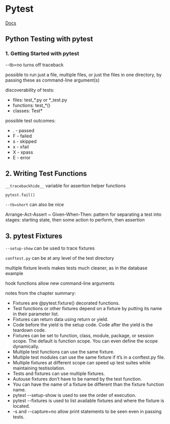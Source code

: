 # Pytest

[Docs](https://docs.pytest.org/en/7.2.x/)

## Python Testing with pytest

### 1. Getting Started with pytest

--tb=no turns off traceback

possible to run just a file, multiple files, or just the files
in one directory, by passing these as command-line argument(s)

discoverability of tests:

* files: test_*.py or *_test.py
* functions: test_*()
* classes: Test*

possible test outcomes:

* . - passed
* F - failed
* s - skipped
* x - xfail
* X - xpass
* E - error

## 2. Writing Test Functions

`__tracebackhide__` variable for assertion helper functions

`pytest.fail()`

`--tb=short` can also be nice

Arrange-Act-Assert ~ Given-When-Then: pattern for separating a test
into stages: starting state, then some action to perform, then assertion

## 3. pytest Fixtures

`--setup-show` can be used to trace fixtures

`conftest.py` can be at any level of the test directory

multiple fixture levels makes tests much cleaner,
as in the database example

hook functions allow new command-line arguments

notes from the chapter summary:

* Fixtures are @pytest.fixture() decorated functions.
* Test functions or other fixtures depend on a fixture by putting its name in
  their parameter list.
* Fixtures can return data using return or yield.
* Code before the yield is the setup code. Code after the yield is the
  teardown code.
* Fixtures can be set to function, class, module, package, or session scope.
  The default is function scope. You can even define the scope dynamically.
* Multiple test functions can use the same fixture.
* Multiple test modules can use the same fixture if it’s in a conftest.py file.
* Multiple fixtures at different scope can speed up test suites while
  maintaining testisolation.
* Tests and fixtures can use multiple fixtures.
* Autouse fixtures don’t have to be named by the test function.
* You can have the name of a fixture be different than the fixture function name.
* pytest --setup-show is used to see the order of execution.
* pytest --fixtures is used to list available fixtures and where the fixture
  is located.
* -s and --capture=no allow print statements to be seen even in passing tests.

